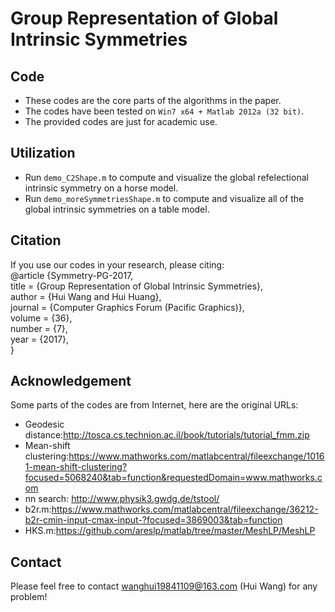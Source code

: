 # Group Representation of Global Intrinsic Symmetries


## Code
- These codes are the core parts of the algorithms in the paper.
- The codes have been tested on `Win7 x64 + Matlab 2012a (32 bit)`.
- The provided codes are just for academic use.


## Utilization
- Run `demo_C2Shape.m` to compute and visualize the global refelectional intrinsic symmetry on a horse model. <br>
- Run `demo_moreSymmetriesShape.m` to compute and visualize all of the global intrinsic symmetries on a table model. 


## Citation
If you use our codes in your research, please citing:<br>
    @article {Symmetry-PG-2017,<br>
                  title   = {Group Representation of Global Intrinsic Symmetries},<br>
                  author  = {Hui Wang and Hui Huang},<br>
                  journal = {Computer Graphics Forum (Pacific Graphics)},<br>
                  volume  = {36},<br>
                  number  = {7},<br>
                  year    = {2017},<br>
                  }


## Acknowledgement
Some parts of the codes are from Internet, here are the original URLs:<br>
- Geodesic distance:http://tosca.cs.technion.ac.il/book/tutorials/tutorial_fmm.zip
- Mean-shift clustering:https://www.mathworks.com/matlabcentral/fileexchange/10161-mean-shift-clustering?focused=5068240&tab=function&requestedDomain=www.mathworks.com
- nn search: http://www.physik3.gwdg.de/tstool/
- b2r.m:https://www.mathworks.com/matlabcentral/fileexchange/36212-b2r-cmin-input-cmax-input-?focused=3869003&tab=function
- HKS.m:https://github.com/areslp/matlab/tree/master/MeshLP/MeshLP

## Contact
Please feel free to contact wanghui19841109@163.com (Hui Wang) for any problem!

